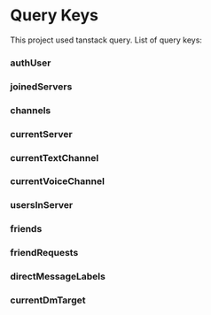 # Query Keys
This project used tanstack query.
List of query keys:

### authUser
### joinedServers
### channels
### currentServer
### currentTextChannel
### currentVoiceChannel
### usersInServer
### friends
### friendRequests
### directMessageLabels
### currentDmTarget